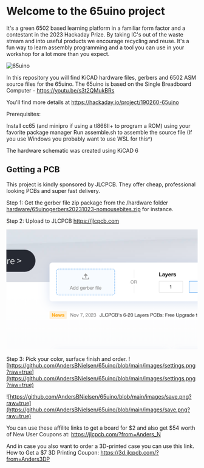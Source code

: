 # Welcome to the 65uino project

It's a green 6502 based learning platform in a familiar form factor and a contestant in the 2023 Hackaday Prize. By taking IC's out of the waste stream and into useful products we encourage recycling and reuse.
It's a fun way to learn assembly programming and a tool you can use in your workshop for a lot more than you expect.

![65uino](https://cdn.hackaday.io/images/8644651680943366680.jpeg)

In this repository you will find KiCAD hardware files, gerbers and 6502 ASM source files for the 65uino.
The 65uino is based on the Single Breadboard Computer - https://youtu.be/s3t2QMukBRs

You'll find more details at https://hackaday.io/project/190260-65uino

Prerequisites:

Install cc65 (and minipro if using a tl866II+ to program a ROM) using your favorite package manager
Run assemble.sh to assemble the source file
(If you use Windows you probably want to use WSL for this^)

The hardware schematic was created using KiCAD 6

## Getting a PCB
This project is kindly sponsored by JLCPCB. They offer cheap, professional looking PCBs and super fast delivery.

Step 1: Get the gerber file zip package from the /hardware folder
[hardware/65uinogerbers20231023-nomousebites.zip](https://github.com/AndersBNielsen/65uino/blob/main/hardware/65uinogerbers20231023-nomousebites.zip) for instance.

Step 2: Upload to JLCPCB https://jlcpcb.com


![](https://github.com/AndersBNielsen/65uino/blob/main/images/upload.png?raw=true)

Step 3: Pick your color, surface finish and order.
![https://github.com/AndersBNielsen/65uino/blob/main/images/settings.png?raw=true](https://github.com/AndersBNielsen/65uino/blob/main/images/settings.png?raw=true)


![https://github.com/AndersBNielsen/65uino/blob/main/images/save.png?raw=true](https://github.com/AndersBNielsen/65uino/blob/main/images/save.png?raw=true)

You can use these affilite links to get a board for $2 and also get $54 worth of New User Coupons at: https://jlcpcb.com/?from=Anders_N

And in case you also want to order a 3D-printed case you can use this link. 
How to Get a $7 3D Printing Coupon: https://3d.jlcpcb.com/?from=Anders3DP
